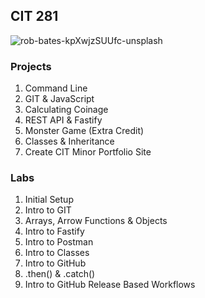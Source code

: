 ## CIT 281

![rob-bates-kpXwjzSUUfc-unsplash](https://user-images.githubusercontent.com/58126966/171986236-be6cc0fc-e445-421c-9e69-9763d421bbe9.jpg)

### Projects
1. Command Line
2. GIT & JavaScript
3. Calculating Coinage
4. REST API & Fastify
5. Monster Game (Extra Credit)
6. Classes & Inheritance
7. Create CIT Minor Portfolio Site

### Labs
1. Initial Setup
2. Intro to GIT
3. Arrays, Arrow Functions & Objects
4. Intro to Fastify
5. Intro to Postman
6. Intro to Classes
7. Intro to GitHub
8. .then() & .catch()
9. Intro to GitHub Release Based Workflows
